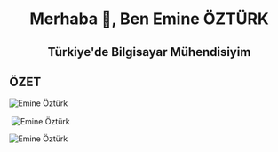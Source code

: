 <h1 align="center">Merhaba 👋, Ben Emine ÖZTÜRK</h1>
<h2 align="center">Türkiye'de Bilgisayar Mühendisiyim </h2>

## ÖZET

<p align="left"><img src="https://komarev.com/ghpvc/?username=ozturkemine&label=Profile%20Views&color=0e75b6&style=flat" alt="Emine Öztürk" /></p>

<p>&nbsp;<img align="center" src="https://github-readme-stats.vercel.app/api?username=ozturkemine&show_icons=true&theme=buefy&locale=tr" alt="Emine Öztürk" /></p>

<p><img align="center" src="https://github-readme-streak-stats.herokuapp.com/?user=ozturkemine&theme=buefy" alt="Emine Öztürk" /></p>


&nbsp;
